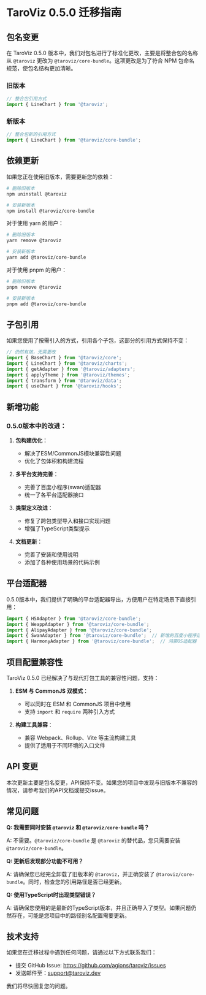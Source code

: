 # TaroViz 0.5.0 迁移指南

## 包名变更

在 TaroViz 0.5.0 版本中，我们对包名进行了标准化更改，主要是将整合包的名称从 `@taroviz` 更改为 `@taroviz/core-bundle`。这项更改是为了符合 NPM 包命名规范，使包名结构更加清晰。

### 旧版本

```js
// 整合包引用方式
import { LineChart } from '@taroviz';
```

### 新版本

```js
// 整合包新的引用方式
import { LineChart } from '@taroviz/core-bundle';
```

## 依赖更新

如果您正在使用旧版本，需要更新您的依赖：

```bash
# 删除旧版本
npm uninstall @taroviz

# 安装新版本
npm install @taroviz/core-bundle
```

对于使用 yarn 的用户：

```bash
# 删除旧版本
yarn remove @taroviz

# 安装新版本
yarn add @taroviz/core-bundle
```

对于使用 pnpm 的用户：

```bash
# 删除旧版本
pnpm remove @taroviz

# 安装新版本
pnpm add @taroviz/core-bundle
```

## 子包引用

如果您使用了按需引入的方式，引用各个子包，这部分的引用方式保持不变：

```js
// 仍然有效，无需更改
import { BaseChart } from '@taroviz/core';
import { LineChart } from '@taroviz/charts';
import { getAdapter } from '@taroviz/adapters';
import { applyTheme } from '@taroviz/themes';
import { transform } from '@taroviz/data';
import { useChart } from '@taroviz/hooks';
```

## 新增功能

### 0.5.0版本中的改进：

1. **包构建优化**：

   - 解决了ESM/CommonJS模块兼容性问题
   - 优化了包体积和构建流程
2. **多平台支持完善**：

   - 完善了百度小程序(swan)适配器
   - 统一了各平台适配器接口
3. **类型定义改进**：

   - 修复了跨包类型导入和接口实现问题
   - 增强了TypeScript类型提示
4. **文档更新**：

   - 完善了安装和使用说明
   - 添加了各种使用场景的代码示例

## 平台适配器

0.5.0版本中，我们提供了明确的平台适配器导出，方便用户在特定场景下直接引用：

```js
import { H5Adapter } from '@taroviz/core-bundle';
import { WeappAdapter } from '@taroviz/core-bundle';
import { AlipayAdapter } from '@taroviz/core-bundle';
import { SwanAdapter } from '@taroviz/core-bundle';  // 新增的百度小程序适配器
import { HarmonyAdapter } from '@taroviz/core-bundle';  // 鸿蒙OS适配器
```

## 项目配置兼容性

TaroViz 0.5.0 已经解决了与现代打包工具的兼容性问题，支持：

1. **ESM 与 CommonJS 双模式**：

   - 可以同时在 ESM 和 CommonJS 项目中使用
   - 支持 `import` 和 `require` 两种引入方式
2. **构建工具兼容**：

   - 兼容 Webpack、Rollup、Vite 等主流构建工具
   - 提供了适用于不同环境的入口文件

## API 变更

本次更新主要是包名变更，API保持不变。如果您的项目中发现与旧版本不兼容的情况，请参考我们的API文档或提交issue。

## 常见问题

**Q: 我需要同时安装 `@taroviz` 和 `@taroviz/core-bundle` 吗？**

A: 不需要。`@taroviz/core-bundle` 是 `@taroviz` 的替代品，您只需要安装 `@taroviz/core-bundle`。

**Q: 更新后发现部分功能不可用？**

A: 请确保您已经完全卸载了旧版本的 `@taroviz`，并正确安装了 `@taroviz/core-bundle`。同时，检查您的引用路径是否已经更新。

**Q: 使用TypeScript时出现类型错误？**

A: 请确保您使用的是最新的TypeScript版本，并且正确导入了类型。如果问题仍然存在，可能是您项目中的路径别名配置需要更新。

## 技术支持

如果您在迁移过程中遇到任何问题，请通过以下方式联系我们：

- 提交 GitHub Issue: https://github.com/agions/taroviz/issues
- 发送邮件至：support@taroviz.dev

我们将尽快回复您的问题。
